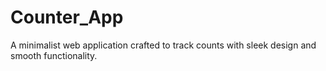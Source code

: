 # Counter_App
A minimalist web application crafted to track counts with sleek design and smooth functionality.
